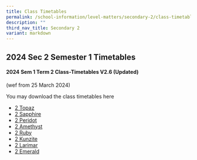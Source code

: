 ```yaml
---
title: Class Timetables
permalink: /school-information/level-matters/secondary-2/class-timetables/
description: ""
third_nav_title: Secondary 2
variant: markdown
---
```

## 2024 Sec 2 Semester 1 Timetables

#### 2024 Sem 1 Term 2 Class-Timetables V2.6 (Updated)
(wef from 25 March 2024)

You may download the class timetables here

*   <a target="_blank" href="/files/Class%20Timetables/2024_Term1_V2_6/2024_SEM1_S2T_TT_V2_6.pdf">2 Topaz</a>
*   <a target="_blank" href="/files/Class%20Timetables/2024_Term1_V2_6/2024_SEM1_S2S_TT_V2_6.pdf">2 Sapphire</a>
*   <a target="_blank" href="/files/Class%20Timetables/2024_Term1_V2_6/2024_SEM1_S2P_TT_V2_6.pdf">2 Peridot</a>
*   <a target="_blank" href="/files/Class%20Timetables/2024_Term1_V2_6/2024_SEM1_S2A_TT_V2_6.pdf">2 Amethyst</a>
*   <a target="_blank" href="/files/Class%20Timetables/2024_Term1_V2_6/2024_SEM1_S2R_TT_V2_6.pdf">2 Ruby</a>
*   <a target="_blank" href="/files/Class%20Timetables/2024_Term1_V2_6/2024_SEM1_S2K_TT_V2_6.pdf">2 Kunzite</a>
*   <a target="_blank" href="/files/Class%20Timetables/2024_Term1_V2_6/2024_SEM1_S2L_TT_V2_6.pdf">2 Larimar</a>
*   <a target="_blank" href="/files/Class%20Timetables/2024_Term1_V2_6/2024_SEM1_S2E_TT_V2_6.pdf">2 Emerald</a>